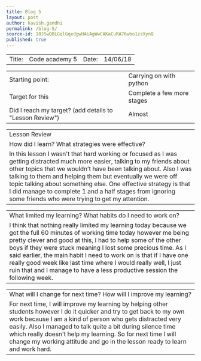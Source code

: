 ```yaml
---
title: Blog 5
layout: post
author: kavish.gandhi
permalink: /blog-5/
source-id: 18JSwQ8LGqlGqxdgwHAiAgWwCAKaCuRA76wbo1zzXynQ
published: true
---
```

<table>
  <tr>
    <td>Title: </td>
    <td>Code academy 5</td>
    <td>Date: </td>
    <td>14/06/18</td>
  </tr>
</table>


<table>
  <tr>
    <td>Starting point:</td>
    <td>Carrying on with python </td>
  </tr>
  <tr>
    <td>Target for this </td>
    <td>Complete a few more stages</td>
  </tr>
  <tr>
    <td>Did I reach my target? 
(add details to "Lesson Review")</td>
    <td>Almost</td>
  </tr>
</table>


<table>
  <tr>
    <td>Lesson Review</td>
  </tr>
  <tr>
    <td>How did I learn? What strategies were effective? </td>
  </tr>
  <tr>
    <td>In this lesson I wasn't that hard working or focused as I was getting distracted much more easier, talking to my friends about other topics that we wouldn’t have been talking about. Also I was talking to them and helping them but eventually we were off topic talking about something else. One effective strategy is that I did manage to complete 1 and a half stages from ignoring some friends who were trying to get my attention.</td>
  </tr>
</table>


<table>
  <tr>
    <td>What limited my learning? What habits do I need to work on?</td>
  </tr>
  <tr>
    <td>I think that nothing really limited my learning today because we got the full 60 minutes of working time today however me being pretty clever and good at this, I had to help some of the other boys if they were stuck meaning I lost some precious time. As I said earlier, the main habit I need to work on is that if I have one really good week like last time where I would really well, I just ruin that and I manage to have a less productive session the following week.</td>
  </tr>
</table>


<table>
  <tr>
    <td>What will I change for next time? How will I improve my learning?</td>
  </tr>
  <tr>
    <td>For next time, I will improve my learning by helping other students however I do it quicker and try to get back to my own work because I am a kind of person who gets distracted very easily. Also I managed to talk quite a bit during silence time which really doesn't help my learning. So for next time I will change my working attitude and go in the lesson ready to learn and work hard.</td>
  </tr>
</table>


